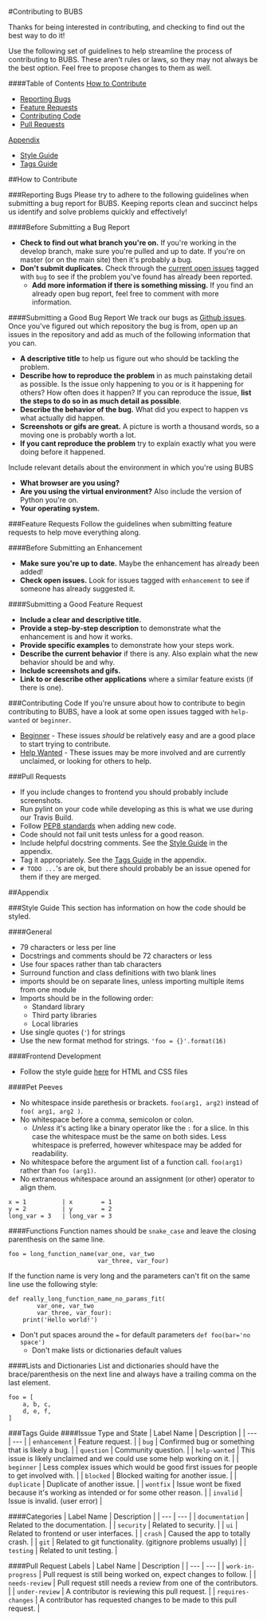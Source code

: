 #Contributing to BUBS

Thanks for being interested in contributing, and checking to find out the best way to do it!

Use the following set of guidelines to help streamline the process of contributing to BUBS. These aren't rules or laws, so they may not always be the best option. Feel free to propose changes to them as well.

####Table of Contents
[How to Contribute](#how-to-contribute)
  * [Reporting Bugs](#reporting-bugs)
  * [Feature Requests](#feature-requests)
  * [Contributing Code](#contributing-code)
  * [Pull Requests](#pull-requests)

[Appendix](#appendix)
  * [Style Guide](#style-guide)
  * [Tags Guide](#tags-guide)

##How to Contribute

###Reporting Bugs
Please try to adhere to the following guidelines when submitting a bug report for BUBS. Keeping reports clean and succinct helps us identify and solve problems quickly and effectively!

####Before Submitting a Bug Report
  * **Check to find out what branch you're on.** If you're working in the develop branch, make sure you're pulled and up to date. If you're on master (or on the main site) then it's probably a bug.
  * **Don't submit duplicates.** Check through the [current open issues](https://github.com/BinghamtonCoRE/bikeshare/issues) tagged with `bug` to see if the problem you've found has already been reported.
    * **Add more information if there is something missing.** If you find an already open bug report, feel free to comment with more information.

####Submitting a Good Bug Report
We track our bugs as [Github issues](https://guides.github.com/features/issues/). Once you've figured out which repository the bug is from, open up an issues in the repository and add as much of the following information that you can.
* **A descriptive title** to help us figure out who should be tackling the problem.
* **Describe how to reproduce the problem** in as much painstaking detail as possible. Is the issue only happening to you or is it happening for others? How often does it happen? If you can reproduce the issue, **list the steps to do so in as much detail as possible**.
* **Describe the behavior of the bug.** What did you expect to happen vs what actually did happen.
* **Screenshots or gifs are great.** A picture is worth a thousand words, so a moving one is probably worth a lot.
* **If you cant reproduce the problem** try to explain exactly what you were doing before it happened.

Include relevant details about the environment in which you're using BUBS
* **What browser are you using?**
* **Are you using the virtual environment?** Also include the version of Python you're on.
* **Your operating system.**

###Feature Requests
Follow the guidelines when submitting feature requests to help move everything along.

####Before Submitting an Enhancement
* **Make sure you're up to date.** Maybe the enhancement has already been added!
* **Check open issues.** Look for issues tagged with `enhancement` to see if someone has already suggested it.

####Submitting a Good Feature Request
* **Include a clear and descriptive title.**
* **Provide a step-by-step description** to demonstrate what the enhancement is and how it works.
* **Provide specific examples** to demonstrate how your steps work.
* **Describe the current behavior** if there is any. Also explain what the new behavior should be and why.
* **Include screenshots and gifs.**
* **Link to or describe other applications** where a similar feature exists (if there is one).

###Contributing Code
If you're unsure about how to contribute to begin contributing to BUBS, have a look at some open issues tagged with `help-wanted` or `beginner`.

* [Beginner](https://github.com/BinghamtonCoRE/bikeshare/issues?utf8=%E2%9C%93&q=is%3Aissue+is%3Aopen+label%3Abeginner) - These issues *should* be relatively easy and are a good place to start trying to contribute.
* [Help Wanted](https://github.com/BinghamtonCoRE/bikeshare/issues?utf8=%E2%9C%93&q=is%3Aopen+is%3Aissue+label%3A%22help+wanted%22+) - These issues may be more involved and are currently unclaimed, or looking for others to help.

###Pull Requests
* If you include changes to frontend you should probably include screenshots.
* Run pylint on your code while developing as this is what we use during our Travis Build.
* Follow [PEP8 standards](https://www.python.org/dev/peps/pep-0008/) when adding new code.
* Code should not fail unit tests unless for a good reason.
* Include helpful docstring comments. See the [Style Guide](#style-guide) in the appendix.
* Tag it appropriately. See the [Tags Guide](#tags-guide) in the appendix.
* `# TODO ...`'s are ok, but there should probably be an issue opened for them if they are merged.

##Appendix

###Style Guide
This section has information on how the code should be styled.

####General
* 79 characters or less per line
* Docstrings and comments should be 72 characters or less
* Use four spaces rather than tab characters
* Surround function and class definitions with two blank lines
* imports should be on separate lines, unless importing multiple items from one module
* Imports should be in the following order:
  * Standard library
  * Third party libraries
  * Local libraries
* Use single quotes (`'`) for strings
* Use the new format method for strings. `'foo = {}'.format(16)`

####Frontend Development
* Follow the style guide [here](https://google.github.io/styleguide/htmlcssguide.xml) for HTML and CSS files

####Pet Peeves
* No whitespace inside parethesis or brackets. `foo(arg1, arg2)` instead of `foo( arg1, arg2 )`.
* No whitespace before a comma, semicolon or colon.
  * *Unless* it's acting like a binary operator like the `:` for a slice. In this case the whitespace must be the same on both sides. Less whitespace is preferred, however whitespace may be added for readability.
* No whitespace before the argument list of a function call. `foo(arg1)` rather than `foo (arg1)`.
* No extraneous whitespace around an assignment (or other) operator to align them.
```
x = 1          | x        = 1
y = 2          | y        = 2
long_var = 3   | long_var = 3
```

####Functions
Function names should be `snake_case` and leave the closing parenthesis on the same line.
```
foo = long_function_name(var_one, var_two
                         var_three, var_four)
```
If the function name is very long and the parameters can't fit on the same line use the following style:
```
def really_long_function_name_no_params_fit(
        var_one, var_two
        var_three, var_four):
    print('Hello world!')
```

* Don't put spaces around the `=` for default parameters `def foo(bar='no space')`
  * Don't make lists or dictionaries default values

####Lists and Dictionaries
List and dictionaries should have the brace/parenthesis on the next line and always have a trailing comma on the last element.
```
foo = [
    a, b, c,
    d, e, f,
]
```

###Tags Guide
####Issue Type and State
| Label Name | Description |
| --- | --- |
| `enhancement` | Feature request. |
| `bug` | Confirmed bug or something that is likely a bug. |
| `question` | Community question. |
| `help-wanted` | This issue is likely unclaimed and we could use some help working on it. |
| `beginner` | Less complex issues which would be good first issues for people to get involved with. |
| `blocked` | Blocked waiting for another issue. |
| `duplicate` | Duplicate of another issue. |
| `wontfix` | Issue wont be fixed because it's working as intended or for some other reason. |
| `invalid` | Issue is invalid. (user error) |

####Categories
| Label Name | Description |
| --- | --- |
| `documentation` | Related to the documentation. |
| `security` | Related to security. |
| `ui` | Related to frontend or user interfaces. |
| `crash` | Caused the app to totally crash. |
| `git` | Related to git functionality. (gitignore problems usually) |
| `testing` | Related to unit testing. |

####Pull Request Labels
| Label Name | Description |
| --- | --- |
| `work-in-progress` | Pull request is still being worked on, expect changes to follow. |
| `needs-review` | Pull request still needs a review from one of the contributors. |
| `under-review` | A contributor is reviewing this pull request. |
| `requires-changes` | A contributor has requested changes to be made to this pull request. |
